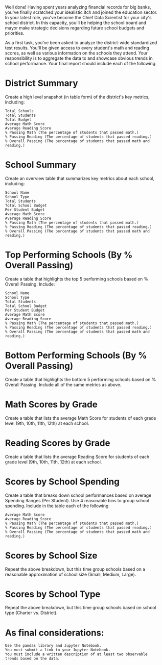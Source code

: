 Well done! Having spent years analyzing financial records for big banks, you've finally scratched your idealistic itch and joined the education sector. In your latest role, you've become the Chief Data Scientist for your city's school district. In this capacity, you'll be helping the  school board and mayor make strategic decisions regarding future school budgets and priorities.

As a first task, you've been asked to analyze the district-wide standardized test results. You'll be given access to every student's math and reading scores, as well as various information on the schools they attend. Your responsibility is to aggregate the data to and showcase obvious trends in school performance.
Your final report should include each of the following:

# District Summary

Create a high level snapshot (in table form) of the district's key metrics, including:

	Total Schools
	Total Students
	Total Budget
	Average Math Score
	Average Reading Score
	% Passing Math (The percentage of students that passed math.)
	% Passing Reading (The percentage of students that passed reading.)
	% Overall Passing (The percentage of students that passed math and reading.)


# School Summary

Create an overview table that summarizes key metrics about each school, including:

	School Name
	School Type
	Total Students
	Total School Budget
	Per Student Budget
	Average Math Score
	Average Reading Score
	% Passing Math (The percentage of students that passed math.)
	% Passing Reading (The percentage of students that passed reading.)
	% Overall Passing (The percentage of students that passed math and reading.)


# Top Performing Schools (By % Overall Passing)

Create a table that highlights the top 5 performing schools based on % Overall Passing. Include:

	School Name
	School Type
	Total Students
	Total School Budget
	Per Student Budget
	Average Math Score
	Average Reading Score
	% Passing Math (The percentage of students that passed math.)
	% Passing Reading (The percentage of students that passed reading.)
	% Overall Passing (The percentage of students that passed math and reading.)


# Bottom Performing Schools (By % Overall Passing)

Create a table that highlights the bottom 5 performing schools based on % Overall Passing. Include all of the same metrics as above.


# Math Scores by Grade

Create a table that lists the average Math Score for students of each grade level (9th, 10th, 11th, 12th) at each school.


# Reading Scores by Grade

Create a table that lists the average Reading Score for students of each grade level (9th, 10th, 11th, 12th) at each school.


# Scores by School Spending

Create a table that breaks down school performances based on average Spending Ranges (Per Student). Use 4 reasonable bins to group school spending. Include in the table each of the following:

	Average Math Score
	Average Reading Score
	% Passing Math (The percentage of students that passed math.)
	% Passing Reading (The percentage of students that passed reading.)
	% Overall Passing (The percentage of students that passed math and reading.)


# Scores by School Size

Repeat the above breakdown, but this time group schools based on a reasonable approximation of school size (Small, Medium, Large).


# Scores by School Type

Repeat the above breakdown, but this time group schools based on school type (Charter vs. District).

# As final considerations:

	Use the pandas library and Jupyter Notebook.
	You must submit a link to your Jupyter Notebook.
	You must include a written description of at least two observable trends based on the data.
